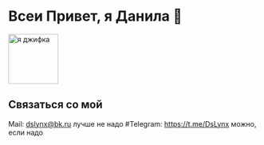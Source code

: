 # Всеи Привет, я Данила 👋
<div id="header">
  <img align="center" src="https://media3.giphy.com/media/v1.Y2lkPTc5MGI3NjExdzhrZ2NnaGRwNHBvemRtY2RvcmtiYjZqYWlqcGFnY2U2bmg2ZWpsYiZlcD12MV9pbnRlcm5hbF9naWZfYnlfaWQmY3Q9Zw/CuuSHzuc0O166MRfjt/giphy.gif" alt="я джифка" width="100"/>
</div>

## Связаться со мой 
Mail: dslynx@bk.ru лучше не надо
#Telegram: https://t.me/DsLynx можно, если надо
